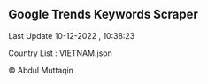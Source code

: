 

## Google Trends Keywords Scraper 
 
Last Update 10-12-2022 , 10:38:23

Country List :
VIETNAM.json



© Abdul Muttaqin 
